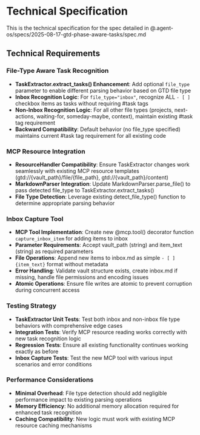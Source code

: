 # Technical Specification

This is the technical specification for the spec detailed in @.agent-os/specs/2025-08-17-gtd-phase-aware-tasks/spec.md

## Technical Requirements

### File-Type Aware Task Recognition

- **TaskExtractor.extract_tasks() Enhancement**: Add optional `file_type` parameter to enable different parsing behavior based on GTD file type
- **Inbox Recognition Logic**: For `file_type="inbox"`, recognize ALL `- [ ]` checkbox items as tasks without requiring #task tags
- **Non-Inbox Recognition Logic**: For all other file types (projects, next-actions, waiting-for, someday-maybe, context), maintain existing #task tag requirement
- **Backward Compatibility**: Default behavior (no file_type specified) maintains current #task tag requirement for all existing code

### MCP Resource Integration

- **ResourceHandler Compatibility**: Ensure TaskExtractor changes work seamlessly with existing MCP resource templates (gtd://{vault_path}/file/{file_path}, gtd://{vault_path}/content)
- **MarkdownParser Integration**: Update MarkdownParser.parse_file() to pass detected file_type to TaskExtractor.extract_tasks()
- **File Type Detection**: Leverage existing detect_file_type() function to determine appropriate parsing behavior

### Inbox Capture Tool

- **MCP Tool Implementation**: Create new @mcp.tool() decorator function `capture_inbox_item` for adding items to inbox
- **Parameter Requirements**: Accept vault_path (string) and item_text (string) as required parameters
- **File Operations**: Append new items to inbox.md as simple `- [ ] {item_text}` format without metadata
- **Error Handling**: Validate vault structure exists, create inbox.md if missing, handle file permissions and encoding issues
- **Atomic Operations**: Ensure file writes are atomic to prevent corruption during concurrent access

### Testing Strategy

- **TaskExtractor Unit Tests**: Test both inbox and non-inbox file type behaviors with comprehensive edge cases
- **Integration Tests**: Verify MCP resource reading works correctly with new task recognition logic
- **Regression Tests**: Ensure all existing functionality continues working exactly as before
- **Inbox Capture Tests**: Test the new MCP tool with various input scenarios and error conditions

### Performance Considerations

- **Minimal Overhead**: File type detection should add negligible performance impact to existing parsing operations
- **Memory Efficiency**: No additional memory allocation required for enhanced task recognition
- **Caching Compatibility**: New logic must work with existing MCP resource caching mechanisms
